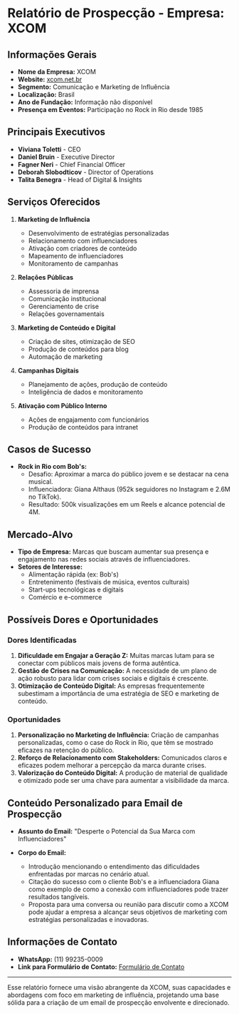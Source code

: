 # Relatório de Prospecção - Empresa: XCOM

## Informações Gerais
- **Nome da Empresa:** XCOM
- **Website:** [xcom.net.br](http://www.xcom.net.br)
- **Segmento:** Comunicação e Marketing de Influência
- **Localização:** Brasil
- **Ano de Fundação:** Informação não disponível
- **Presença em Eventos:** Participação no Rock in Rio desde 1985

## Principais Executivos
- **Viviana Toletti** - CEO
- **Daniel Bruin** - Executive Director
- **Fagner Neri** - Chief Financial Officer
- **Deborah Slobodticov** - Director of Operations
- **Talita Benegra** - Head of Digital & Insights

## Serviços Oferecidos
1. **Marketing de Influência**
   - Desenvolvimento de estratégias personalizadas
   - Relacionamento com influenciadores
   - Ativação com criadores de conteúdo
   - Mapeamento de influenciadores
   - Monitoramento de campanhas

2. **Relações Públicas**
   - Assessoria de imprensa
   - Comunicação institucional
   - Gerenciamento de crise
   - Relações governamentais

3. **Marketing de Conteúdo e Digital**
   - Criação de sites, otimização de SEO
   - Produção de conteúdos para blog
   - Automação de marketing

4. **Campanhas Digitais**
   - Planejamento de ações, produção de conteúdo
   - Inteligência de dados e monitoramento

5. **Ativação com Público Interno**
   - Ações de engajamento com funcionários
   - Produção de conteúdos para intranet

## Casos de Sucesso
- **Rock in Rio com Bob's:** 
  - Desafio: Aproximar a marca do público jovem e se destacar na cena musical.
  - Influenciadora: Giana Althaus (952k seguidores no Instagram e 2.6M no TikTok).
  - Resultado: 500k visualizações em um Reels e alcance potencial de 4M.

## Mercado-Alvo
- **Tipo de Empresa:** Marcas que buscam aumentar sua presença e engajamento nas redes sociais através de influenciadores.
- **Setores de Interesse:**
  - Alimentação rápida (ex: Bob's)
  - Entretenimento (festivais de música, eventos culturais)
  - Start-ups tecnológicas e digitais
  - Comércio e e-commerce

## Possíveis Dores e Oportunidades
### Dores Identificadas
1. **Dificuldade em Engajar a Geração Z:** Muitas marcas lutam para se conectar com públicos mais jovens de forma autêntica.
2. **Gestão de Crises na Comunicação:** A necessidade de um plano de ação robusto para lidar com crises sociais e digitais é crescente.
3. **Otimização de Conteúdo Digital:** As empresas frequentemente subestimam a importância de uma estratégia de SEO e marketing de conteúdo.

### Oportunidades
1. **Personalização no Marketing de Influência:** Criação de campanhas personalizadas, como o case do Rock in Rio, que têm se mostrado eficazes na retenção do público.
2. **Reforço de Relacionamento com Stakeholders:** Comunicados claros e eficazes podem melhorar a percepção da marca durante crises.
3. **Valorização do Conteúdo Digital:** A produção de material de qualidade e otimizado pode ser uma chave para aumentar a visibilidade da marca.

## Conteúdo Personalizado para Email de Prospecção
- **Assunto do Email:** "Desperte o Potencial da Sua Marca com Influenciadores"
  
- **Corpo do Email:**
  - Introdução mencionando o entendimento das dificuldades enfrentadas por marcas no cenário atual.
  - Citação do sucesso com o cliente Bob's e a influenciadora Giana como exemplo de como a conexão com influenciadores pode trazer resultados tangíveis.
  - Proposta para uma conversa ou reunião para discutir como a XCOM pode ajudar a empresa a alcançar seus objetivos de marketing com estratégias personalizadas e inovadoras.

## Informações de Contato
- **WhatsApp:** (11) 99235-0009
- **Link para Formulário de Contato:** [Formulário de Contato](https://xcom.net.br/en/contact/)

---

Esse relatório fornece uma visão abrangente da XCOM, suas capacidades e abordagens com foco em marketing de influência, projetando uma base sólida para a criação de um email de prospecção envolvente e direcionado.